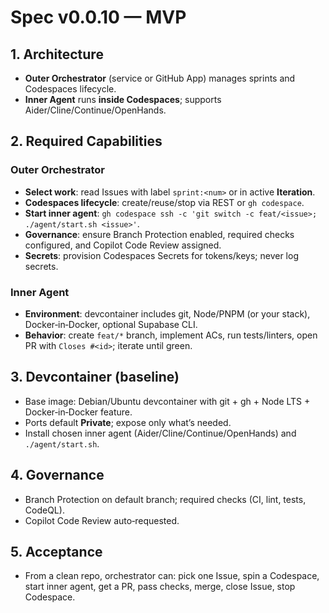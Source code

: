 # Spec v0.0.10 — MVP

## 1. Architecture
- **Outer Orchestrator** (service or GitHub App) manages sprints and Codespaces lifecycle.
- **Inner Agent** runs **inside Codespaces**; supports Aider/Cline/Continue/OpenHands.

## 2. Required Capabilities
### Outer Orchestrator
- **Select work**: read Issues with label `sprint:<num>` or in active **Iteration**.
- **Codespaces lifecycle**: create/reuse/stop via REST or `gh codespace`.
- **Start inner agent**: `gh codespace ssh -c 'git switch -c feat/<issue>; ./agent/start.sh <issue>'`.
- **Governance**: ensure Branch Protection enabled, required checks configured, and Copilot Code Review assigned.
- **Secrets**: provision Codespaces Secrets for tokens/keys; never log secrets.

### Inner Agent
- **Environment**: devcontainer includes git, Node/PNPM (or your stack), Docker‑in‑Docker, optional Supabase CLI.
- **Behavior**: create `feat/*` branch, implement ACs, run tests/linters, open PR with `Closes #<id>`; iterate until green.

## 3. Devcontainer (baseline)
- Base image: Debian/Ubuntu devcontainer with git + gh + Node LTS + Docker‑in‑Docker feature.
- Ports default **Private**; expose only what’s needed.
- Install chosen inner agent (Aider/Cline/Continue/OpenHands) and `./agent/start.sh`.

## 4. Governance
- Branch Protection on default branch; required checks (CI, lint, tests, CodeQL).
- Copilot Code Review auto‑requested.

## 5. Acceptance
- From a clean repo, orchestrator can: pick one Issue, spin a Codespace, start inner agent, get a PR, pass checks, merge, close Issue, stop Codespace.
